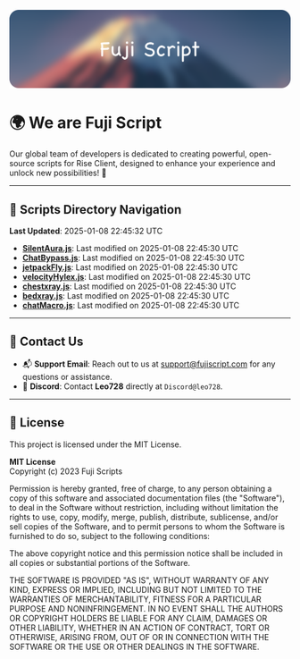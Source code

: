 ![Banner](.github/b.webp)

# 🌍 **We are Fuji Script**

Our global team of developers is dedicated to creating powerful, open-source scripts for Rise Client, designed to enhance your experience and unlock new possibilities! 🌟

---
<!-- SCRIPTS_NAVIGATION_START -->
## 📂 **Scripts Directory Navigation**

**Last Updated**: 2025-01-08 22:45:32 UTC

- **[SilentAura.js](scripts/SilentAura.js)**: Last modified on 2025-01-08 22:45:30 UTC
- **[ChatBypass.js](scripts/ChatBypass.js)**: Last modified on 2025-01-08 22:45:30 UTC
- **[jetpackFly.js](scripts/jetpackFly.js)**: Last modified on 2025-01-08 22:45:30 UTC
- **[velocityHylex.js](scripts/velocityHylex.js)**: Last modified on 2025-01-08 22:45:30 UTC
- **[chestxray.js](scripts/chestxray.js)**: Last modified on 2025-01-08 22:45:30 UTC
- **[bedxray.js](scripts/bedxray.js)**: Last modified on 2025-01-08 22:45:30 UTC
- **[chatMacro.js](scripts/chatMacro.js)**: Last modified on 2025-01-08 22:45:30 UTC

<!-- SCRIPTS_NAVIGATION_END -->

---

## 💬 **Contact Us**  
- 📬 **Support Email**: Reach out to us at [support@fujiscript.com](mailto:support@fujiscript.com) for any questions or assistance.  
- 💬 **Discord**: Contact **Leo728** directly at `Discord@leo728`.

---

## 📜 **License**

This project is licensed under the MIT License.  

**MIT License**  
Copyright (c) 2023 Fuji Scripts  

Permission is hereby granted, free of charge, to any person obtaining a copy of this software and associated documentation files (the "Software"), to deal in the Software without restriction, including without limitation the rights to use, copy, modify, merge, publish, distribute, sublicense, and/or sell copies of the Software, and to permit persons to whom the Software is furnished to do so, subject to the following conditions:  

The above copyright notice and this permission notice shall be included in all copies or substantial portions of the Software.  

THE SOFTWARE IS PROVIDED "AS IS", WITHOUT WARRANTY OF ANY KIND, EXPRESS OR IMPLIED, INCLUDING BUT NOT LIMITED TO THE WARRANTIES OF MERCHANTABILITY, FITNESS FOR A PARTICULAR PURPOSE AND NONINFRINGEMENT. IN NO EVENT SHALL THE AUTHORS OR COPYRIGHT HOLDERS BE LIABLE FOR ANY CLAIM, DAMAGES OR OTHER LIABILITY, WHETHER IN AN ACTION OF CONTRACT, TORT OR OTHERWISE, ARISING FROM, OUT OF OR IN CONNECTION WITH THE SOFTWARE OR THE USE OR OTHER DEALINGS IN THE SOFTWARE.  
